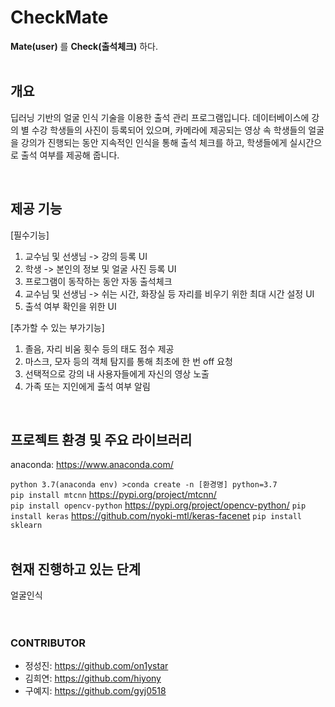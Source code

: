# CheckMate
**Mate(user)** 를
**Check(출석체크)** 하다.  
<br>  

## 개요
 딥러닝 기반의 얼굴 인식 기술을 이용한 출석 관리 프로그램입니다. 데이터베이스에 강의 별 수강 학생들의 사진이 등록되어 있으며, 카메라에 제공되는 영상 속 학생들의 얼굴을 강의가 진행되는 동안 지속적인 인식을 통해 출석 체크를 하고, 학생들에게 실시간으로 출석 여부를 제공해 줍니다. 

<br>

## 제공 기능
[필수기능]
1.	교수님 및 선생님 -> 강의 등록 UI
2.	학생 -> 본인의 정보 및 얼굴 사진 등록 UI
3.	프로그램이 동작하는 동안 자동 출석체크
4.	교수님 및 선생님 -> 쉬는 시간, 화장실 등 자리를 비우기 위한 최대 시간 설정 UI
5.	출석 여부 확인을 위한 UI  

[추가할 수 있는 부가기능]
1.	졸음, 자리 비움 횟수 등의 태도 점수 제공
2.	마스크, 모자 등의 객체 탐지를 통해 최초에 한 번 off 요청
3.	선택적으로 강의 내 사용자들에게 자신의 영상 노출
4. 가족 또는 지인에게 출석 여부 알림  

<br>

## 프로젝트 환경 및 주요 라이브러리
anaconda: <https://www.anaconda.com/>  

```python 3.7(anaconda env) >conda create -n [환경명] python=3.7```  
```pip install mtcnn``` <https://pypi.org/project/mtcnn/>  
```pip install opencv-python``` <https://pypi.org/project/opencv-python/>
```pip install keras``` <https://github.com/nyoki-mtl/keras-facenet>
```pip install sklearn```
<br>
<br>


## 현재 진행하고 있는 단계
얼굴인식 
<br>
<br>
<br>
  
### CONTRIBUTOR
* 정성진: <https://github.com/on1ystar>
* 김희연: <https://github.com/hiyony>
* 구예지: <https://github.com/gyj0518>
